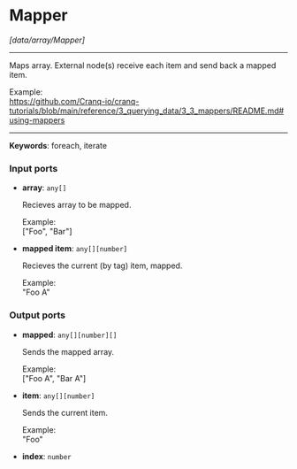 # Mapper

_[data/array/Mapper]_

---

Maps array. External node(s) receive each item and send back a mapped item.  
  
Example:  
https://github.com/Cranq-io/cranq-tutorials/blob/main/reference/3_querying_data/3_3_mappers/README.md#using-mappers  

---

__Keywords__: foreach, iterate

### Input ports

* __array__: ` any[] `


    Recieves array to be mapped.  
      
    Example:  
    ["Foo", "Bar"]  


* __mapped item__: ` any[][number] `


    Recieves the current (by tag) item, mapped.  
      
    Example:  
    "Foo A"  

### Output ports

* __mapped__: ` any[][number][] `


    Sends the mapped array.  
      
    Example:  
    ["Foo A", "Bar A"]  


* __item__: ` any[][number] `


    Sends the current item.  
      
    Example:  
    "Foo"  


* __index__: ` number `

